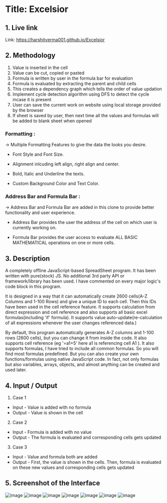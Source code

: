 
# **Title: Excelsior**

## **1. Live link**
Link: https://harshitverma001.github.io/Excelsior

## **2. Methodology**

1. Value is inserted in the cell
2. Value can be cut, copied or pasted
3. Formula is written by user in the formula bar for evaluation
4. Formula is evaluated by extracting the parent and child cells
5. This creates a dependency graph which tells the order of value updation
6. Implement cycle detection algorithm using DFS to detect the cycle incase it is present
7. User can save the current work on website using local storage provided by the browser
8. If sheet is saved by user, then next time all the values and formulas will be added to blank sheet when opened

### Formatting :

→ Multiple Formatting Features to give the data the looks you desire.

- Font Style and Font Size.

- Alignment inlcuding left align, right align and center.

- Bold, Italic and Underline the texts.

- Custom Background Color and Text Color.

### Address Bar and Formula Bar :

→ Address Bar and Formula Bar are added in this clone to provide better functionality and user experience.

- Address Bar provides the user the address of the cell on which user is currently working on.

- Formula Bar provides the user access to evaluate ALL BASIC MATHEMATICAL operations on one or more cells.



## **3. Description**
A completely offline JavaScript-based SpreadSheet program. It has been written with pure(stock) JS. No additional 3rd party API or framework/library has been used. I have commented on every major logic's code block in this program.

It is designed in a way that it can automatically create 2600 cells(A-Z Columns and 1-100 Rows) and give a unique ID to each cell. Then this IDs have been used in the cell reference feature. It supports calculation from direct expression and cell reference and also supports all basic excel formulas(including 'if' formula). It supports value auto-update(re-calculation of all expressions whenever the user changes referenced data.)

By default, this program automatically generates A-Z columns and 1-100 rows (2600 cells), but you can change it from inside the code. It also supports cell reference (eg '=a1+5' here a1 is referencing cell A1 ). It also supports formulas, I have tried to include all common formulas. So you will find most formulas predefined. But you can also create your own functions/formulas using native JavaScript code. In fact, not only formulas but also variables, arrays, objects, and almost anything can be created and used later.


## **4. Input / Output**
1. Case 1
* Input - Value is added with no formula
* Output - Value is shown in the cell

2. Case 2
* Input - Formula is added with no value
* Output - The formula is evaluated and corresponding cells gets updated

3. Case 3
* Input - Value and formula both are added
* Output - First, the value is shown in the cells. Then, formula is evaluated on these new values and corresponding cells gets updated


## **5. Screenshot of the Interface**
![image](https://user-images.githubusercontent.com/57209062/208232299-1d8bf05f-d240-4f7c-bb83-dd523545f047.png)
![image](https://user-images.githubusercontent.com/57209062/208232313-8ed9d224-8063-49ae-a4d5-6bf35e321e42.png)
![image](https://user-images.githubusercontent.com/57209062/208232365-44a57153-c98b-4737-97cb-e3a4b4355996.png)
![image](https://user-images.githubusercontent.com/57209062/208232375-fc5557b4-86ba-4b4f-a4b9-6cc6dc09364f.png)
![image](https://user-images.githubusercontent.com/57209062/208232448-2520f271-23f0-4fcd-b7f4-7c27e433a798.png)
![image](https://user-images.githubusercontent.com/57209062/208232663-1c7ab773-e497-4410-9277-b1dfb0d2ad74.png)
![image](https://user-images.githubusercontent.com/57209062/208232698-9e79af2f-f866-4856-858d-209e1ff2761d.png)



